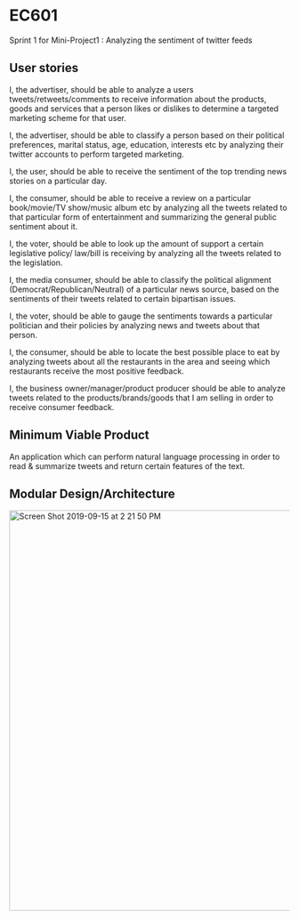 # EC601

Sprint 1 for Mini-Project1 : Analyzing the sentiment of twitter feeds

## User stories

I, the advertiser, should be able to analyze a users tweets/retweets/comments to receive information about the products, goods and services that a person likes or dislikes to determine a targeted marketing scheme for that user. 

I, the advertiser, should be able to classify a person based on their political preferences, marital status, age, education, interests etc by analyzing their twitter accounts to perform targeted marketing. 

I, the user, should be able to receive the sentiment of the top trending news stories on a particular day.

I, the consumer, should be able to receive a review on a particular book/movie/TV show/music album etc by analyzing all the tweets related to that particular form of entertainment and summarizing the general public sentiment about it.

I, the voter, should be able to look up the amount of support a certain legislative policy/ law/bill is receiving by analyzing all the tweets related to the legislation.

I, the media consumer, should be able to classify the political alignment (Democrat/Republican/Neutral) of a particular news source, based on the sentiments of their tweets related to certain bipartisan issues. 

I, the voter, should be able to gauge the sentiments towards a particular politician and their policies by analyzing news and tweets about that person. 

I, the consumer, should be able to locate the best possible place to eat by analyzing tweets about all the restaurants in the area and seeing which restaurants receive the most positive feedback. 

I, the business owner/manager/product producer should be able to analyze tweets related to the products/brands/goods that I am selling in order to receive consumer feedback. 


## Minimum Viable Product
An application which can perform natural language processing in order to read & summarize tweets and return certain features of the text. 

## Modular Design/Architecture

<img width="720" alt="Screen Shot 2019-09-15 at 2 21 50 PM" src="https://user-images.githubusercontent.com/50961106/64925885-cc243e80-d7c4-11e9-959f-525c50106bf7.png">


